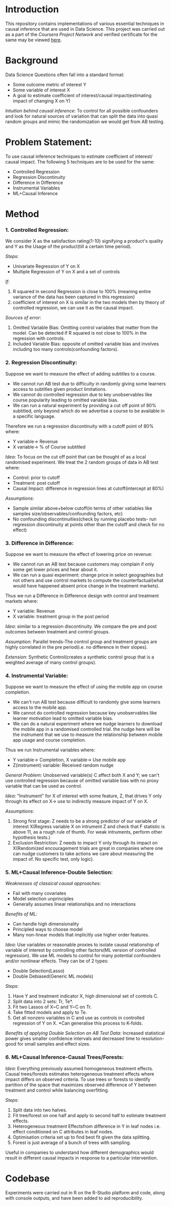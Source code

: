 # Introduction
This repository contains implementations of various essential techniques in causal inference that are used in Data Science. This project was carried out 
as a part of the *Coursera Project Network* and verified certificate for the same may be viewed [here](https://coursera.org/share/f7e3c3f479fe4643780ef4a3ddc3439c).

# **Background**
Data Science Questions often fall into a standard format:
- Some outcome metric of interest Y
- Some variable of interest X
- A goal to estimate coefficient of interest/causal impact(estimating impact of changing X on Y)

*Intuition behind causal inference*: To control for all possible confounders and look for natural
sources of variation that can split the data into quasi random groups and mimic the randomization
we would get from AB testing.

# **Problem Statement**:
To use causal inference techniques to estimate coefficient of interest/ causal impact. The following 5 techniques are to be used for the same:
* Controlled Regression
* Regression Discontinuity
* Difference in Difference
* Instrumental Variables
* ML+Causal Inference

# **Method**
### 1. Controlled Regression: 
We consider X as the satisfaction rating(1-10) signifying a product's quality and Y as the Usage of the product(till a certain time period).

*Steps*:
- Univariate Regression of Y on X
- Multiple Regression of Y on X and a set of controls

*If*:
1. R squared in second Regression is close to 100% (meaning entire variance of the data has been captured in this regression)
2. coefficient of interest on X is similar in the two models
then by theory of controlled regression, we can use it as the causal impact. 

*Sources of error*:
1. Omitted Variable Bias: Omitting control variables that matter from the model. Can be detected if R squared is not close to 100% in the regression with controls.
2. Included Variable Bias: opposite of omitted variable bias and involves including too many controls(confounding factors).

### 2. Regression Discontinuity:
Suppose we want to measure the effect of adding subtitles to a course.
- We cannot run AB test due to difficulty in randomly giving some learners access to subtitles given product limitations.
- We cannot do controlled regression due to key unobservables like course popularity leading to omitted variable bias.
- We can run a natural experiment by providing a cut off point of 80% subtitled, only beyond which do we advertise a course to be available in a specific language.

Therefore we run a regression discontinuity with a cutoff point of 80% where:
* Y variable-> Revenue
* X variable-> % of Course subtitled

*Idea*: To focus on the cut off point that can be thought of as a local randomised experiment. We treat the 2 random groups of data in AB test where:
- Control: prior to cutoff
- Treatment: post cutoff
- Causal Impact: difference in regression lines at cutoff(intercept at 80%)

*Assumptions*:
* Sample similar above+below cutoff(in terms of other vatiables like samples size/observables/confounding factors, etc)
* No confounding discontinuities(check by running placebo tests- run regression discontinuity at points other than the cutoff and check for no effect)

### 3. Difference in Difference: 
Suppose we want to measure the effect of lowering price on revenue:
- We cannot run an AB test because customers may complain if only some get lower prices and hear about it.
- We can run a quasi experiment: change price in select geographies but not others and use control markets to compute the counterfactual(what would have happened absent price change in the treatment markets).

Thus we run a Difference in Difference design with control and treatment markets where:
* Y variable: Revenue
* X variable: treatment group in the post period

*Idea*: similar to a regression discontinuity. We compare the pre and post outcomes between treatment and control groups.

*Assumption*: Parallel trends-The control group and treatment groups are highly correlated in the pre period(i.e. no difference in their slopes).

*Extension*: Synthetic Control(creates a synthetic control group that is a weighted average of many control groups).

### 4. Instrumental Variable: 
Suppose we want to measure the effect of using the mobile app on course completion.
- We can't run AB test because difficult to randomly give some learners access to the mobile app.
- We cannot do controlled regression because key unobservables like learner motivation lead to omitted variable bias.
- We can do a natural experiment where we nudge learners to download the mobile app in a randomised controlled trial. the nudge here will be the instrument that we use to measure the relationship between mobile app usage and course completion.

Thus we run Instrumental variables where:
* Y variable-> Completion, X variable-> Use mobile app
* Z(instrument) variable: Received random nudge

*General Problem*: Unobserved variable(s) C affect both X and Y; we can't use controlled regression because of omitted variable bias with no proxy variable that can be used as control.

*Idea*: "Instrument" for X of interest with some feature, Z, that drives Y only through its effect on X-> use to indirectly measure impact of Y on X.

*Assumptions*:
1. Strong first stage: Z needs to be a strong predictor of our variable of interest X(Regress variable X on intrument Z and check that F statistic is above 11, as a rough rule of thumb. For weak intruments, perform other hypothesis tests.)
2. Exclusion Restriction: Z needs to impact Y only through its impact on X(Randomized encouragement trials are great in companies where one can nudge customers to take actions we care about measuring the impact of. No specific test, only logic).

### 5. ML+Causal Inference-Double Selection:
*Weaknesses of classical causal approaches*:
- Fail with many covariates
- Model selection unprinciples
- Generally assumes linear relationships and no interactions

*Benefits of ML*:
+ Can handle high dimensionality
+ Principled ways to choose model
+ Many non-linear models that implicitly use higher order features.

*Idea*: Use variables or reasonable proxies to isolate causal relationship of variable of interest by controlling other factors(ML version of controlled regression).
We use ML models to control for many potential confounders and/or nonlinear effects. They can be of 2 types:
- Double Selection(Lasso)
- Double Debiased(Generic ML models)

*Steps*:
1. Have Y and treatment indicator X, high dimensional set of controls C.
2. Split data into 2 sets: Tr, Te*.
3. Fit two Lassos of X~C and Y~C on Tr.
4. Take fitted models and apply to Te.
5. Get all nonzero variables in C and use as controls in controlled regression of Y on X.
*Can generalise this process to K-folds.

*Benefits of applying Double Selection on AB Test Data*: Increased statistical power gives smaller confidence intervals and decreased time to resolution- good for small samples and effect sizes.

### 6. ML+Causal Inference-Causal Trees/Forests:
*Idea*: Everything previously assumed homogeneous treatment effects. Causal trees/forests estimates heterogeneous treatment effects where impact differs on observed criteria.
To use trees or forests to identify partition of the space that maximizes observed difference of Y between treatment and control while balancing overfitting.

*Steps*:
1. Split data into two halves.
2. Fit tree/forest on one half and apply to second half to estimate treatment effects.
3. Heterogeneous treatment Effectsfrom difference in Y in leaf nodes i.e. effect conditioned on C attributes in leaf nodes.
4. Optimisation criteria set up to find best fit given the data splitting.
5. Forest is just average of a bunch of trees with sampling.

Useful in companies to understand how different demographics would result in different causal impacts in response to a particular intervention. 

# Codebase 
Experiments were carried out in R on the R-Studio platform and code, along with console outputs, and have been added to aid reproducibility. 

